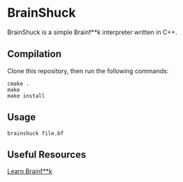 # BrainShuck

BrainShuck is a simple Brainf\*\*k interpreter written in C++.

## Compilation

Clone this repository, then run the following commands:

```
cmake .
make
make install
```

## Usage

```
brainshuck file.bf
```

## Useful Resources

[Learn Brainf\*\*k](https://esolangs.org/wiki/Brainfuck)



